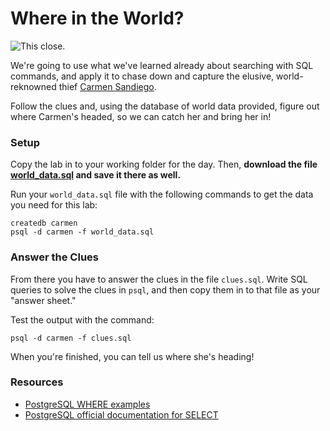# Where in the World?

![This close.](https://i.ytimg.com/vi/hz43ZpZZG9U/hqdefault.jpg)

We're going to use what we've learned already about searching with SQL 
commands, and apply it to chase down and capture the elusive, world-reknowned 
thief [Carmen Sandiego][about].

Follow the clues and, using the database of world data provided, figure 
out where Carmen's headed, so we can catch her and bring her in!

### Setup

Copy the lab in to your working folder for the day. Then, **download the 
file [world_data.sql][data] and save it there as well.**

Run your `world_data.sql` file with the following commands to get the data 
you need for this lab:

```
createdb carmen
psql -d carmen -f world_data.sql
```

### Answer the Clues

From there you have to answer the clues in the file `clues.sql`. Write
SQL queries to solve the clues in `psql`, and then copy them in to that
file as your "answer sheet."

Test the output with the command:

```
psql -d carmen -f clues.sql
```

When you're finished, you can tell us where she's heading!

### Resources

- [PostgreSQL WHERE examples][tutorial-where]
- [PostgreSQL official documentation for SELECT][docs-select]


<!-- LINKS -->

[about]:          https://en.wikipedia.org/wiki/Carmen_Sandiego
[data]:           https://raw.githubusercontent.com/ga-instructors/lots_o_data/master/sql/world_data.sql
[tutorial]:       http://www.tutorialspoint.com/postgresql
[tutorial-where]: http://www.tutorialspoint.com/postgresql/postgresql_where_clause.htm
[docs]:           http://www.postgresql.org/docs
[docs-select]:    http://www.postgresql.org/docs/9.0/static/sql-select.html
